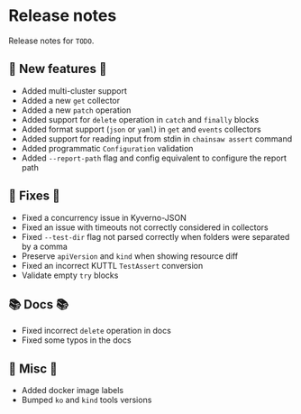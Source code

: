 # Release notes

Release notes for `TODO`.

<!--
## ‼️ Breaking changes ‼️

## ✨ UI changes ✨

## ⭐ Examples ⭐

## ⛵ Tutorials ⛵
-->

## 💫 New features 💫

- Added multi-cluster support
- Added a new `get` collector
- Added a new `patch` operation
- Added support for `delete` operation in `catch` and `finally` blocks
- Added format support (`json` or `yaml`) in `get` and `events` collectors
- Added support for reading input from stdin in `chainsaw assert` command
- Added programmatic `Configuration` validation
- Added `--report-path` flag and config equivalent to configure the report path

## 🔧 Fixes 🔧

- Fixed a concurrency issue in Kyverno-JSON
- Fixed an issue with timeouts not correctly considered in collectors
- Fixed `--test-dir` flag not parsed correctly when folders were separated by a comma
- Preserve `apiVersion` and `kind` when showing resource diff
- Fixed an incorrect KUTTL `TestAssert` conversion
- Validate empty `try` blocks

## 📚 Docs 📚

- Fixed incorrect `delete` operation in docs
- Fixed some typos in the docs

## 🎸 Misc 🎸

- Added docker image labels
- Bumped `ko` and `kind` tools versions
